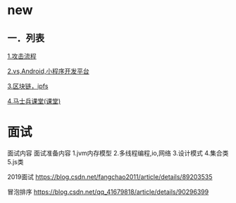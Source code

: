 # new

## 一．列表

[1.攻击流程](attack.md)

[2.vs,Android,小程序开发平台](dev_platform.md)

[3.区块链，ipfs](block_chain-ipfs.md)

[4.马士兵课堂(课堂)](mashibing.md)


# 面试

面试内容
面试准备内容
1.jvm内存模型
2.多线程编程,io,网络
3.设计模式
4.集合类
5.js类

2019面试
https://blog.csdn.net/fangchao2011/article/details/89203535

冒泡排序
https://blog.csdn.net/qq_41679818/article/details/90296399

